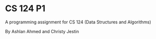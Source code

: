 # CS 124 P1
A programming assignment for CS 124 (Data Structures and Algorithms)

By Ashlan Ahmed and Christy Jestin
